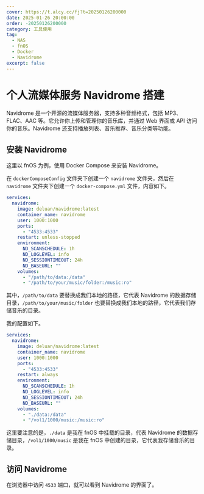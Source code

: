 ```yaml
---
cover: https://t.alcy.cc/fj?t=20250126200000
date: 2025-01-26 20:00:00
order: -20250126200000
category: 工具使用
tag:
  - NAS
  - fnOS
  - Docker
  - Navidrome
excerpt: false
---
```


# 个人流媒体服务 Navidrome 搭建

Navidrome 是一个开源的流媒体服务器，支持多种音频格式，包括 MP3、FLAC、AAC 等。它允许你上传和管理你的音乐库，并通过 Web 界面或 API 访问你的音乐。Navidrome 还支持播放列表、音乐推荐、音乐分类等功能。

## 安装 Navidrome

这里以 fnOS 为例，使用 Docker Compose 来安装 Navidrome。

在 `dockerComposeConfig` 文件夹下创建一个 `navidrome` 文件夹，然后在 `navidrome` 文件夹下创建一个 `docker-compose.yml` 文件，内容如下。

```yaml title="docker-compose.yml"
services:
  navidrome:
    image: deluan/navidrome:latest
    container_name: navidrome
    user: 1000:1000
    ports:
      - "4533:4533"
    restart: unless-stopped
    environment:
      ND_SCANSCHEDULE: 1h
      ND_LOGLEVEL: info
      ND_SESSIONTIMEOUT: 24h
      ND_BASEURL: ""
    volumes:
      - "/path/to/data:/data"
      - "/path/to/your/music/folder:/music:ro"
```

其中，`/path/to/data` 要替换成我们本地的路径，它代表 Navidrome 的数据存储目录，`/path/to/your/music/folder` 也要替换成我们本地的路径，它代表我们存储音乐的目录。

我的配置如下。

```yaml title="docker-compose.yml"
services:
  navidrome:
    image: deluan/navidrome:latest
    container_name: navidrome
    user: 1000:1000
    ports:
      - "4533:4533"
    restart: always
    environment:
      ND_SCANSCHEDULE: 1h
      ND_LOGLEVEL: info
      ND_SESSIONTIMEOUT: 24h
      ND_BASEURL: ""
    volumes:
      - "./data:/data"
      - "/vol1/1000/music:/music:ro"
```

这里要注意的是，`./data` 是我在 fnOS 中挂载的目录，代表 Navidrome 的数据存储目录，`/vol1/1000/music` 是我在 fnOS 中创建的目录，它代表我存储音乐的目录。

## 访问 Navidrome

在浏览器中访问 `4533` 端口，就可以看到 Navidrome 的界面了。
